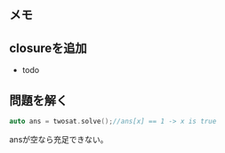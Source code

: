 ## メモ
## closureを追加
- todo
## 問題を解く
```c++
auto ans = twosat.solve();//ans[x] == 1 -> x is true
```
ansが空なら充足できない。